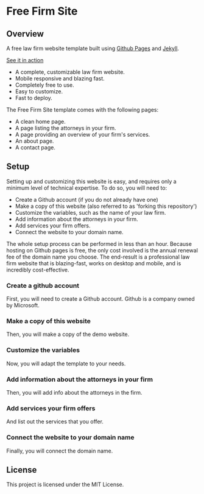 
# Free Firm Site

## Overview

A free law firm website template built using [Github Pages](https://pages.github.com/) and [Jekyll](https://jekyllrb.com/).

<a href="https://www.freefirmsite.com" target="_blank">See it in action</a>

* A complete, customizable law firm website.
* Mobile responsive and blazing fast.
* Completely free to use.
* Easy to customize.
* Fast to deploy.

The Free Firm Site template comes with the following pages:

* A clean home page.
* A page listing the attorneys in your firm.
* A page providing an overview of your firm's services.
* An about page.
* A contact page.

## Setup

Setting up and customizing this website is easy, and requires only a minimum level of technical expertise. To do so, you will need to:

* Create a Github account (if you do not already have one)
* Make a copy of this website (also referred to as 'forking this repository')
* Customize the variables, such as the name of your law firm.
* Add information about the attorneys in your firm.
* Add services your firm offers.
* Connect the website to your domain name.

The whole setup process can be performed in less than an hour. Because hosting on Github pages is free, the only cost involved is the annual renewal fee of the domain name you choose. The end-result is a professional law firm website that is blazing-fast, works on desktop and mobile, and is incredibly cost-effective.

### Create a github account

First, you will need to create a Github account. Github is a company owned by Microsoft.

### Make a copy of this website

Then, you will make a copy of the demo website.

### Customize the variables

Now, you will adapt the template to your needs.

### Add information about the attorneys in your firm

Then, you will add info about the attorneys in the firm.

### Add services your firm offers

And list out the services that you offer.

### Connect the website to your domain name

Finally, you will connect the domain name.

## License

This project is licensed under the MIT License.
